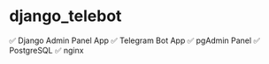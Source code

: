 # django_telebot
:white_check_mark: Django Admin Panel App
:white_check_mark: Telegram Bot App
:white_check_mark: pgAdmin Panel
:white_check_mark: PostgreSQL
:white_check_mark: nginx 
